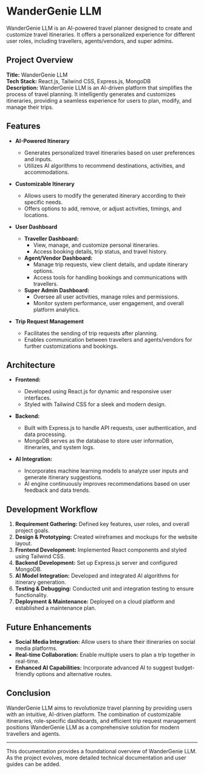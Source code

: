 # WanderGenie LLM

WanderGenie LLM is an AI-powered travel planner designed to create and customize travel itineraries. It offers a personalized experience for different user roles, including travellers, agents/vendors, and super admins.

## Project Overview

**Title:** WanderGenie LLM  
**Tech Stack:** React.js, Tailwind CSS, Express.js, MongoDB  
**Description:** WanderGenie LLM is an AI-driven platform that simplifies the process of travel planning. It intelligently generates and customizes itineraries, providing a seamless experience for users to plan, modify, and manage their trips.

## Features

- **AI-Powered Itinerary**
  - Generates personalized travel itineraries based on user preferences and inputs.
  - Utilizes AI algorithms to recommend destinations, activities, and accommodations.

- **Customizable Itinerary**
  - Allows users to modify the generated itinerary according to their specific needs.
  - Offers options to add, remove, or adjust activities, timings, and locations.

- **User Dashboard**
  - **Traveller Dashboard:**  
    - View, manage, and customize personal itineraries.
    - Access booking details, trip status, and travel history.
  - **Agent/Vendor Dashboard:**  
    - Manage trip requests, view client details, and update itinerary options.
    - Access tools for handling bookings and communications with travellers.
  - **Super Admin Dashboard:**  
    - Oversee all user activities, manage roles and permissions.
    - Monitor system performance, user engagement, and overall platform analytics.

- **Trip Request Management**
  - Facilitates the sending of trip requests after planning.
  - Enables communication between travellers and agents/vendors for further customizations and bookings.

## Architecture

- **Frontend:**  
  - Developed using React.js for dynamic and responsive user interfaces.
  - Styled with Tailwind CSS for a sleek and modern design.

- **Backend:**  
  - Built with Express.js to handle API requests, user authentication, and data processing.
  - MongoDB serves as the database to store user information, itineraries, and system logs.

- **AI Integration:**  
  - Incorporates machine learning models to analyze user inputs and generate itinerary suggestions.
  - AI engine continuously improves recommendations based on user feedback and data trends.

## Development Workflow

1. **Requirement Gathering:** Defined key features, user roles, and overall project goals.
2. **Design & Prototyping:** Created wireframes and mockups for the website layout.
3. **Frontend Development:** Implemented React components and styled using Tailwind CSS.
4. **Backend Development:** Set up Express.js server and configured MongoDB.
5. **AI Model Integration:** Developed and integrated AI algorithms for itinerary generation.
6. **Testing & Debugging:** Conducted unit and integration testing to ensure functionality.
7. **Deployment & Maintenance:** Deployed on a cloud platform and established a maintenance plan.

## Future Enhancements

- **Social Media Integration:** Allow users to share their itineraries on social media platforms.
- **Real-time Collaboration:** Enable multiple users to plan a trip together in real-time.
- **Enhanced AI Capabilities:** Incorporate advanced AI to suggest budget-friendly options and alternative routes.

## Conclusion

WanderGenie LLM aims to revolutionize travel planning by providing users with an intuitive, AI-driven platform. The combination of customizable itineraries, role-specific dashboards, and efficient trip request management positions WanderGenie LLM as a comprehensive solution for modern travellers and agents.

---

This documentation provides a foundational overview of WanderGenie LLM. As the project evolves, more detailed technical documentation and user guides can be added.
